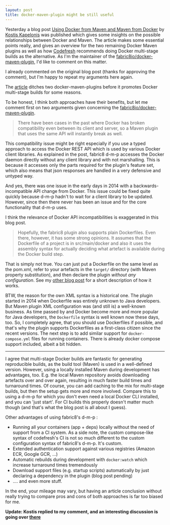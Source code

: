 ```yaml
---
layout: post
title: docker-maven-plugin might be still useful
---
```

Yesterday a blog post [Using Docker from Maven and Maven from Docker][post] by [Kostis Kapelonis][kostis] was published which gives some insights on the possible relationships between Docker and Maven.
The article makes some essential points really, and gives an overview for the two remaining Docker Maven plugins as well as how [Codefresh](https://codefresh.io/) recommends doing Docker multi-stage builds as the alternative.
As I'm the maintainer of the [fabric8io/docker-maven-plugin][dmp], I'd like to comment on this matter.

I already commented on the original blog post (thanks for approving the comment), but I'm happy to repeat my arguments
here again.
<!-- more -->

The [article][post] ditches two docker-maven-plugins before it promotes Docker multi-stage builds for some reasons.

To be honest, I think both approaches have their benefits, but let me comment first on two arguments given concerning the [fabric8io/docker-maven-plugin][dmp-git].

> There have been cases in the past where Docker has broken compatibility even between its client and server, so a Maven plugin that uses the same API will instantly break as well.

This compatibility issue might be right especially if you use a typed approach to access the Docker REST API which is used by various Docker client libraries. As explained in the post, fabric8 d-m-p accesses the Docker daemon directly without any client library and with not marshalling. This is because it accesses only the parts required for the plugin's feature set, which also means that json responses are handled in a very defensive and untyped way.

And yes, there was one issue in the early days in 2014 with a backwards-incompatible API change from Docker. This issue could be fixed quite quickly because d-m-p hadn't to wait for a client library to be updated. However, since then there never has been an issue and for the core functionality that d-m-p uses.

I think the relevance of Docker API incompatibilities is exaggerated in this blog post.

> Hopefully, the fabric8 plugin also supports plain Dockerfiles. Even there, however, it has some strong opinions. It assumes that the Dockerfile of a project is in src/main/docker and also it uses the assembly syntax for actually deciding what artefact is available during the Docker build step.

That is simply not true. You can just put a Dockerfile on the same level as the pom.xml, refer to your artefacts in the `target/` directory (with Maven property substitution), and then declare the plugin *without any configuration*.
See my [other blog post](https://ro14nd.de/simple-dockerfile-mode-dmp) for a short description of how it works.

BTW, the reason for the own XML syntax is a historical one. The plugin started in 2014 when Dockerfile was entirely unknown to Java developers. But Maven plugin XML configuration was (and still is) a well-known business. As time passed by and Docker become more and more popular for Java developers, the `Dockerfile` syntax is well known now these days, too. So, I completely agree, that you should use Dockerfiles if possible, and that's why the plugin supports Dockerfiles as a first-class citizen since the recent versions. The next step is to add similar support for `docker-compose.yml` files for running containers. There is already docker compose support included, albeit a bit hidden.

-----

I agree that multi-stage Docker builds are fantastic for generating reproducible builds, as the build tool (Maven) is used in a well-defined version. However, using a locally installed Maven during development has advantages, too. E.g. the local Maven repository avoids downloading artefacts over and over again, resulting in much faster build times and turnaround times. Of course, you can add caching to the mix for multi-stage builds, but then the setup gets more and more involved. Compare this to using a d-m-p for which you don't even need a local Docker CLI installed, and you can 'just start'. For CI builds this properly doesn't matter much though (and that's what the blog post is all about I guess).

Other advantages of using fabric8's d-m-p :

* Running all your containers (app + deps) locally without the need of support from a CI system. As a side note, the custom compose-like syntax of codefresh's CI is not so much different to the custom configuration syntax of fabric8's d-m-p. It's custom.
* Extended authentication support against various registries (Amazon ECR, Google GCR, ...)
* Automatic rebuilds during development with `docker:watch` which increase turnaround times tremendously
* Download support files (e.g. startup scripts) automatically by just declaring a dependency in the plugin (blog post pending)
* .... and even more stuff.

In the end, your mileage may vary, but having an article conclusion without really trying to compare pros and cons of both approaches is far too biased for me.

**Update: Kostis replied to my comment, and an interesting discussion is going over [there][post-comment]**

[post]: https://codefresh.io/howtos/using-docker-maven-maven-docker/
[kostis]: https://twitter.com/codepipes
[dmp]: https://dmp.fabric8.io/
[dmp-git]: https://github.com/fabric8io/docker-maven-plugin
[post-comment]: https://codefresh.io/howtos/using-docker-maven-maven-docker/#comment-159
